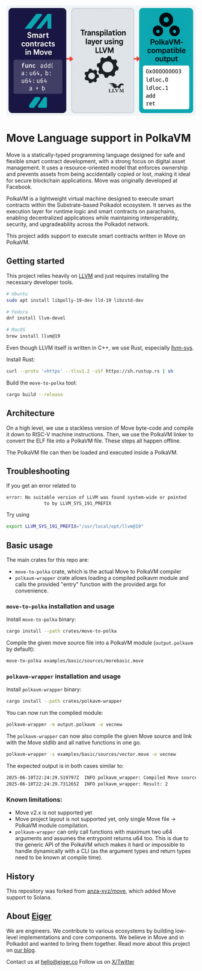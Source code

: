 ![Move-on-PolkaVM](assets/polkavm-move-logo.png)

# Move Language support in PolkaVM

Move is a statically-typed programming language designed for safe and flexible smart contract development, with a strong focus on digital asset management.
It uses a resource-oriented model that enforces ownership and prevents assets from being accidentally copied or lost, making it ideal for secure blockchain applications.
Move was originally developed at Facebook.

PolkaVM is a lightweight virtual machine designed to execute smart contracts within the Substrate-based Polkadot ecosystem.
It serves as the execution layer for runtime logic and smart contracts on parachains, enabling decentralized applications while maintaining interoperability, security, and upgradeability across the Polkadot network.

This project adds support to execute smart contracts written in Move on PolkaVM.

## Getting started

This project relies heavily on [LLVM](https://llvm.org/) and just requires installing the necessary developer tools.

```bash
# Ubuntu
sudo apt install libpolly-19-dev lld-19 libzstd-dev
```

```bash
# Fedora
dnf install llvm-devel
```

```bash
# MacOS
brew install llvm@19
```

Even though LLVM itself is written in C++, we use Rust, especially [llvm-sys](https://crates.io/crates/llvm-sys).

Install Rust:

```bash
curl --proto '=https' --tlsv1.2 -sSf https://sh.rustup.rs | sh
```

Build the `move-to-polka` tool:

```bash
cargo build --release
```

## Architecture

On a high level, we use a stackless version of Move byte-code and compile it down to RISC-V machine instructions.
Then, we use the PolkaVM linker to convert the ELF file into a PolkaVM file.
These steps all happen offline.

The PolkaVM file can then be loaded and executed inside a PolkaVM.

## Troubleshooting

If you get an error related to

```
error: No suitable version of LLVM was found system-wide or pointed
              to by LLVM_SYS_191_PREFIX
```

Try using

```bash
export LLVM_SYS_191_PREFIX="/usr/local/opt/llvm@19"
```

## Basic usage

The main crates for this repo are:

- `move-to-polka` crate, which is the actual Move to PolkaVM compiler
- `polkavm-wrapper` crate allows loading a compiled polkavm module and calls the provided "entry" function with the provided args for convenience.

### `move-to-polka` installation and usage

Install `move-to-polka` binary:

```bash
cargo install --path crates/move-to-polka
```

Compile the given move source file into a PolkaVM module (`output.polkavm` by default):

```bash
move-to-polka examples/basic/sources/morebasic.move
```

### `polkavm-wrapper` installation and usage

Install `polkavm-wrapper` binary:

```bash
cargo install --path crates/polkavm-wrapper
```

You can now run the compiled module:

```bash
polkavm-wrapper -m output.polkavm -e vecnew
```

The `polkavm-wrapper` can now also compile the given Move source and link with the Move stdlib and all native functions in one go.

```bash
polkavm-wrapper -s examples/basic/sources/vector.move -e vecnew
```

The expected output is in both cases similar to:

```bash
2025-06-10T22:24:29.519797Z  INFO polkavm_wrapper: Compiled Move source to PolkaVM bytecode at /tmp/output.polkavm
2025-06-10T22:24:29.731265Z  INFO polkavm_wrapper: Result: 2
```

### Known limitations:

- Move v2.x is not supported yet
- Move project layout is not supported yet, only single Move file -> PolkaVM module compilation.
- `polkavm-wrapper` can only call functions with maximum two u64 arguments and assumes the entrypoint returns u64 too. This is due to the generic API of the PolkaVM
  which makes it hard or impossible to handle dynamically with a CLI (as the argument types and return types need to be known at compile time).

## History

This repository was forked from [anza-xyz/move](https://github.com/anza-xyz/move), which added Move support to Solana.

## About [Eiger](https://www.eiger.co)

We are engineers. We contribute to various ecosystems by building low-level implementations and core components. We believe in Move and in Polkadot and wanted to bring them together. Read more about this project on [our blog](https://www.eiger.co/blog/eiger-brings-move-to-polkadot).

Contact us at hello@eiger.co
Follow us on [X/Twitter](https://x.com/eiger_co)
